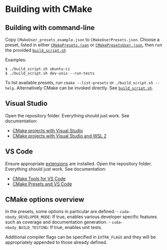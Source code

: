 # Building with CMake

## Building with command-line

Copy `CMakeUser_presets_example.json` to `CMakeUserPresets.json`.
Choose a preset, listed in either [`CMakePresets.json`](CMakePresets.json) or [`CMakePresetsUser.json`](CMakePresetsUser.json), then run the provided [`build_script.sh`](build_script.sh)

Examples:

```
$ ./build_script.sh ubuntu-ci
$ ./build_script.sh dev-unix --run-tests
```

To list available presets, run `cmake --list-presets` or `./build_script.sh --help`.
Alternatively CMake can be invoked directly. See [`build_script.sh`](build_script.sh).

## Visual Studio

Open the repository folder.
Everything should just work.
See documentation:
  - [CMake projects with Visual Studio](https://docs.microsoft.com/en-gb/cpp/build/cmake-projects-in-visual-studio?view=msvc-170)
  - [CMake projects with Visual Studio and WSL 2](https://docs.microsoft.com/en-gb/cpp/build/walkthrough-build-debug-wsl2?view=msvc-170)

## VS Code
Ensure appropriate [extensions](https://marketplace.visualstudio.com/items?itemName=ms-vscode.cpptools-extension-pack) are installed.
Open the repository folder.
Everything should just work.
See documentation:
  - [CMake Tools for VS Code](https://github.com/microsoft/vscode-cmake-tools/tree/main/docs#cmake-tools-for-visual-studio-code-documentation)
  - [CMake Presets and VS Code](https://github.com/microsoft/vscode-cmake-tools/blob/main/docs/cmake-presets.md)

## CMake options overview

In the presets, some options in particular are defined:
    - `cuda-nbody_DEVELOPER_MODE`: If true, enables various developer specific features such as coverage and documentation generation.
    - `cuda-nbody_BUILD_TESTING`:  If true, enables unit tests.


Additional compiler flags can be specified in `EXTRA_FLAGS` and they will be appropriately appended to those already defined.
